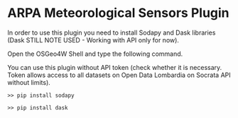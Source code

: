# ARPA Meteorological Sensors Plugin

In order to use this plugin you need to install Sodapy and Dask libraries (Dask STILL NOTE USED - Working with API only for now).

Open the OSGeo4W Shell and type the following command.

You can use this plugin without API token (check whether it is necessary. Token allows access to all datasets on Open Data Lombardia on Socrata API without limits).

```
>> pip install sodapy
```

```
>> pip install dask
```